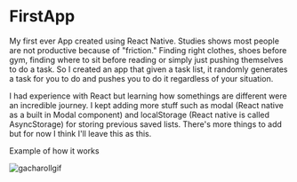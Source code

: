 # FirstApp

My first ever App created using React Native. Studies shows most people are not productive because of "friction." Finding right clothes, shoes before gym, finding where to sit before reading or simply just pushing themselves to do a task. So I created an app that given a task list, it randomly generates a task for you to do and pushes you to do it regardless of your situation.

I had experience with React but learning how somethings are different were an incredible journey. I kept adding more stuff such as modal (React native as a built in Modal component) and localStorage (React native is called AsyncStorage) for storing previous saved lists. There's more things to add but for now I think I'll leave this as this.

Example of how it works

![gacharollgif](https://user-images.githubusercontent.com/103716258/210454851-438aef84-8c87-462c-9dfd-759d758ec157.gif)


